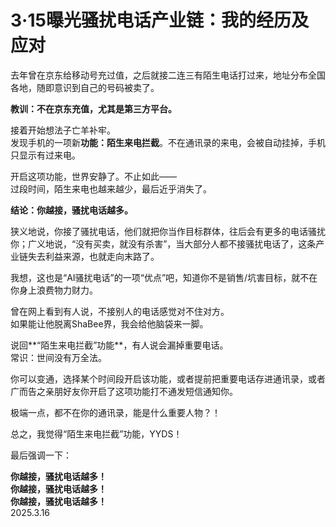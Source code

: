 # 3·15曝光骚扰电话产业链：我的经历及应对

去年曾在京东给移动号充过值，之后就接二连三有陌生电话打过来，地址分布全国各地，随即意识到自己的号码被卖了。   
   
**教训：不在京东充值，尤其是第三方平台。**   
   
接着开始想法子亡羊补牢。   
发现手机的一项新**功能：陌生来电拦截**。不在通讯录的来电，会被自动挂掉，手机只显示有过来电。   
   
开启这项功能，世界安静了。不止如此——   
过段时间，陌生来电也越来越少，最后近乎消失了。   
   
**结论：你越接，骚扰电话越多。**   
   
狭义地说，你接了骚扰电话，他们就把你当作目标群体，往后会有更多的电话骚扰你；广义地说，“没有买卖，就没有杀害”，当大部分人都不接骚扰电话了，这条产业链失去利益来源，也就走向末路了。   
   
我想，这也是“AI骚扰电话”的一项“优点”吧，知道你不是销售/坑害目标，就不在你身上浪费物力财力。   
   
曾在网上看到有人说，不接别人的电话感觉对不住对方。   
如果能让他脱离ShaBee界，我会给他脑袋来一脚。   
   
说回**“陌生来电拦截”功能**，有人说会漏掉重要电话。   
常识：世间没有万全法。   
   
你可以变通，选择某个时间段开启该功能，或者提前把重要电话存进通讯录，或者广而告之亲朋好友你开启了这项功能打不通发短信通知你。   
   
极端一点，都不在你的通讯录，能是什么重要人物？！   
   
总之，我觉得“陌生来电拦截”功能，YYDS！   
   
最后强调一下：   
   
**你越接，骚扰电话越多！**   
**你越接，骚扰电话越多！**   
**你越接，骚扰电话越多！**   
2025.3.16   